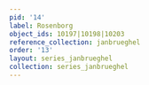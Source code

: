 ```yaml
---
pid: '14'
label: Rosenborg
object_ids: 10197|10198|10203
reference_collection: janbrueghel
order: '13'
layout: series_janbrueghel
collection: series_janbrueghel
---
```

